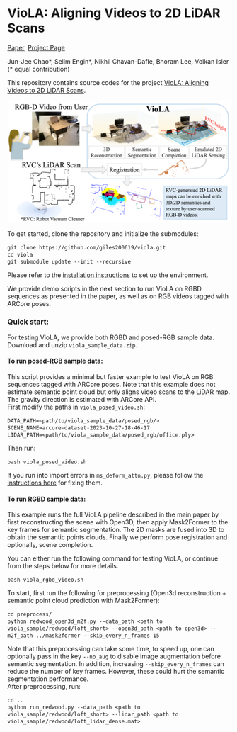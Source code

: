 # VioLA: Aligning Videos to 2D LiDAR Scans

[Paper](https://arxiv.org/abs/2311.04783), [Project Page]([https://arxiv.org/abs/2311.04783](https://giles200619.github.io/viola/))

Jun-Jee Chao*, Selim Engin*, Nikhil Chavan-Dafle, Bhoram Lee, Volkan Isler <br>
(* equal contribution)

This repository contains source codes for the project [VioLA: Aligning Videos to 2D LiDAR Scans](https://arxiv.org/abs/2311.04783).


![viola](assets/viola_overview.png)


To get started, clone the repository and initialize the submodules:

```
git clone https://github.com/giles200619/viola.git
cd viola
git submodule update --init --recursive
```

Please refer to the [installation instructions](docs/installation.md) to set up the environment.

We provide demo scripts in the next section to run VioLA on RGBD sequences as presented in the paper, as well as on RGB videos tagged with ARCore poses.


### Quick start:
For testing VioLA, we provide both RGBD and posed-RGB sample data. Download and unzip `viola_sample_data.zip`.<br />
#### To run posed-RGB sample data: <br />
This script provides a minimal but faster example to test VioLA on RGB sequences tagged with ARCore poses. Note that this example does not estimate semantic point cloud but only aligns video scans to the LiDAR map. The gravity direction is estimated with ARCore API. <br />
First modify the paths in `viola_posed_video.sh`:<br />
```
DATA_PATH=<path/to/viola_sample_data/posed_rgb/>
SCENE_NAME=arcore-dataset-2023-10-27-18-46-17
LIDAR_PATH=<path/to/viola_sample_data/posed_rgb/office.ply>
```
Then run:<br />
```
bash viola_posed_video.sh
```
If you run into import errors in `ms_deform_attn.py`, please follow the [instructions here](docs/fix_import_errors.md) for fixing them.

#### To run RGBD sample data: <br />
This example runs the full VioLA pipeline described in the main paper by first reconstructing the scene with Open3D, then apply Mask2Former to the key frames for semantic segmentation. The 2D masks are fused into 3D to obtain the semantic points clouds. Finally we perform pose registration and optionally, scene completion.<br />

You can either run the following command for testing VioLA, or continue from the steps below for more details.
```
bash viola_rgbd_video.sh
```

To start, first run the following for preprocessing (Open3d reconstruction + semantic point cloud prediction with Mask2Former):<br />
```
cd preprocess/
python redwood_open3d_m2f.py --data_path <path to viola_sample/redwood/loft_short> --open3d_path <path to open3d> --m2f_path ../mask2former --skip_every_n_frames 15
```
Note that this preprocessing can take some time, to speed up, one can optionally pass in the key `--no_aug` to disable image augmentation before semantic segmentation. In addition, increasing `--skip_every_n_frames` can reduce the number of key frames. However, these could hurt the semantic segmentation performance.<br />
After preprocessing, run:<br />
```
cd ..
python run_redwood.py --data_path <path to viola_sample/redwood/loft_short> --lidar_path <path to viola_sample/redwood/loft_lidar_dense.mat>
```


